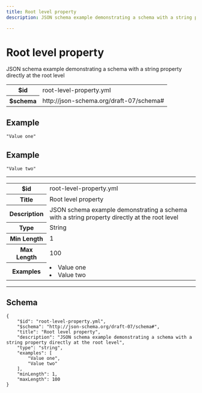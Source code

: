 ```yaml
---
title: Root level property
description: JSON schema example demonstrating a schema with a string property directly at the root level

---
```



# Root level property

<p>JSON schema example demonstrating a schema with a string property directly at the root level</p>

<table>
<tbody>
<tr><th>$id</th><td>root-level-property.yml</td></tr>
<tr><th>$schema</th><td>http://json-schema.org/draft-07/schema#</td></tr>
</tbody>
</table>



## Example


```
"Value one"
```
## Example


```
"Value two"
```

<hr />




<table class="jssd-property-table">
  <tbody>
    <tr>
      <th>$id</th>
      <td colspan="2">root-level-property.yml</td>
    </tr>
    <tr>
      <th>Title</th>
      <td colspan="2">Root level property</td>
    </tr>
    <tr>
      <th>Description</th>
      <td colspan="2">JSON schema example demonstrating a schema with a string property directly at the root level</td>
    </tr>
    <tr><th>Type</th><td colspan="2">String</td></tr>
    <tr>
      <th>Min Length</th>
      <td colspan="2">1</td>
    </tr><tr>
      <th>Max Length</th>
      <td colspan="2">100</td>
    </tr><tr>
      <th>Examples</th>
      <td colspan="2"><li>Value one</li><li>Value two</li></td>
    </tr>
  </tbody>
</table>









<hr />

## Schema
```
{
    "$id": "root-level-property.yml",
    "$schema": "http://json-schema.org/draft-07/schema#",
    "title": "Root level property",
    "description": "JSON schema example demonstrating a schema with a string property directly at the root level",
    "type": "string",
    "examples": [
        "Value one",
        "Value two"
    ],
    "minLength": 1,
    "maxLength": 100
}
```


